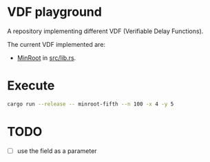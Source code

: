 # VDF playground

A repository implementing different VDF (Verifiable Delay Functions).

The current VDF implemented are:
- [MinRoot](https://eprint.iacr.org/2022/1626.pdf) in [src/lib.rs](./src/lib.rs).


# Execute

```bash
cargo run --release -- minroot-fifth --n 100 -x 4 -y 5
```

# TODO

- [ ] use the field as a parameter
